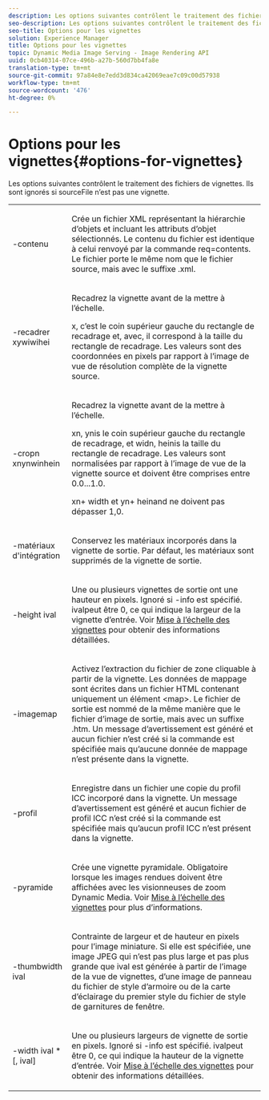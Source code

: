 ```yaml
---
description: Les options suivantes contrôlent le traitement des fichiers de vignettes. Ils sont ignorés si sourceFile n’est pas une vignette.
seo-description: Les options suivantes contrôlent le traitement des fichiers de vignettes. Ils sont ignorés si sourceFile n’est pas une vignette.
seo-title: Options pour les vignettes
solution: Experience Manager
title: Options pour les vignettes
topic: Dynamic Media Image Serving - Image Rendering API
uuid: 0cb40314-07ce-496b-a27b-560d7bb4fa8e
translation-type: tm+mt
source-git-commit: 97a84e8e7edd3d834ca42069eae7c09c00d57938
workflow-type: tm+mt
source-wordcount: '476'
ht-degree: 0%

---
```



# Options pour les vignettes{#options-for-vignettes}

Les options suivantes contrôlent le traitement des fichiers de vignettes. Ils sont ignorés si sourceFile n’est pas une vignette.

<table id="simpletable_6D0C967EB84947FBAC34B46C4BB23AF0"> 
 <tr class="strow"> 
  <td class="stentry"> <p><span class="codeph"> -contenu</span> </p></td> 
  <td class="stentry"> <p>Crée un fichier XML représentant la hiérarchie d’objets et incluant les attributs d’objet sélectionnés. Le contenu du fichier est identique à celui renvoyé par la commande <span class="codeph"> req=contents</span>. Le fichier porte le même nom que le fichier source, mais avec le suffixe <span class="filepath"> .xml</span>. </p></td> 
 </tr> 
 <tr class="strow"> 
  <td class="stentry"> <p><span class="codeph">-recadrer  <span class="varname"> </span><span class="varname"> </span><span class="varname"> </span><span class="varname"> xywiwihei</span></span> </p></td> 
  <td class="stentry"> <p>Recadrez la vignette avant de la mettre à l’échelle. </p> <p><span class="codeph"><span class="varname"> x</span>,<span class="varname"> </span></span> c’est le coin supérieur gauche du rectangle de recadrage et,  <span class="codeph"><span class="varname"> avec</span>,<span class="varname"> </span></span> il correspond à la taille du rectangle de recadrage. Les valeurs sont des coordonnées en pixels par rapport à l’image de vue de résolution complète de la vignette source. </p></td> 
 </tr> 
 <tr class="strow"> 
  <td class="stentry"> <p><span class="codeph">-cropn  <span class="varname"> </span><span class="varname"> </span><span class="varname"> </span><span class="varname"> xnynwinhein</span></span> </p> </td> 
  <td class="stentry"> <p>Recadrez la vignette avant de la mettre à l’échelle. </p> <p><span class="codeph"><span class="varname"> xn</span>,<span class="varname"> </span></span> ynis le coin supérieur gauche du rectangle de recadrage, et  <span class="codeph"><span class="varname"> widn</span>,<span class="varname"> </span></span> heinis la taille du rectangle de recadrage. Les valeurs sont normalisées par rapport à l’image de vue de la vignette source et doivent être comprises entre 0.0...1.0. </p> <p><span class="codeph"><span class="varname"> xn</span></span>+<span class="codeph"><span class="varname"> </span></span> width et  <span class="codeph"><span class="varname"> yn</span></span>+<span class="codeph"><span class="varname"> </span></span> heinand ne doivent pas dépasser 1,0. </p></td> 
 </tr> 
 <tr class="strow"> 
  <td class="stentry"> <p><span class="codeph"> -matériaux d'intégration</span> </p></td> 
  <td class="stentry"> <p>Conservez les matériaux incorporés dans la vignette de sortie. Par défaut, les matériaux sont supprimés de la vignette de sortie. </p></td> 
 </tr> 
 <tr class="strow"> 
  <td class="stentry"> <p><span class="codeph">-height  <span class="varname"> ival</span></span> </p></td> 
  <td class="stentry"> <p>Une ou plusieurs vignettes de sortie ont une hauteur en pixels. Ignoré si -info est spécifié. <span class="varname"> </span> ivalpeut être 0, ce qui indique la largeur de la vignette d’entrée. Voir <a href="../../../../ir-api/vntc/utilities/c-ir-vignette-converter-vntc/c-ir-vignette-scaling.md#concept-e373a29c2f954df98d704c7723804585" type="concept" format="dita" scope="local"> Mise à l’échelle des vignettes</a> pour obtenir des informations détaillées. </p></td> 
 </tr> 
 <tr class="strow"> 
  <td class="stentry"> <p><span class="codeph"> -imagemap</span> </p></td> 
  <td class="stentry"> <p>Activez l’extraction du fichier de zone cliquable à partir de la vignette. Les données de mappage sont écrites dans un fichier HTML contenant uniquement un élément <span class="codeph"> &lt;map&gt;</span>. Le fichier de sortie est nommé de la même manière que le fichier d’image de sortie, mais avec un suffixe <span class="filepath"> .htm</span>. Un message d’avertissement est généré et aucun fichier n’est créé si la commande est spécifiée mais qu’aucune donnée de mappage n’est présente dans la vignette. </p></td> 
 </tr> 
 <tr class="strow"> 
  <td class="stentry"> <p><span class="codeph"> -profil</span> </p></td> 
  <td class="stentry"> <p>Enregistre dans un fichier une copie du profil ICC incorporé dans la vignette. Un message d’avertissement est généré et aucun fichier de profil ICC n’est créé si la commande est spécifiée mais qu’aucun profil ICC n’est présent dans la vignette. </p></td> 
 </tr> 
 <tr class="strow"> 
  <td class="stentry"> <p><span class="codeph"> -pyramide</span> </p></td> 
  <td class="stentry"> <p>Crée une vignette pyramidale. Obligatoire lorsque les images rendues doivent être affichées avec les visionneuses de zoom Dynamic Media. Voir <a href="../../../../ir-api/vntc/utilities/c-ir-vignette-converter-vntc/c-ir-vignette-scaling.md#concept-e373a29c2f954df98d704c7723804585" type="concept" format="dita" scope="local"> Mise à l’échelle des vignettes</a> pour plus d’informations. </p></td> 
 </tr> 
 <tr class="strow"> 
  <td class="stentry"> <p><span class="codeph">-thumbwidth  <span class="varname"> ival</span></span> </p></td> 
  <td class="stentry"> <p>Contrainte de largeur et de hauteur en pixels pour l’image miniature. Si elle est spécifiée, une image JPEG qui n’est pas plus large et pas plus grande que <span class="varname"> ival</span> est générée à partir de l’image de la vue de vignettes, d’une image de panneau du fichier de style d’armoire ou de la carte d’éclairage du premier style du fichier de style de garnitures de fenêtre. </p></td> 
 </tr> 
 <tr class="strow"> 
  <td class="stentry"> <p><span class="codeph">-width  <span class="varname"> ival</span> *[,<span class="varname"> ival</span>]</span> </p></td> 
  <td class="stentry"> <p>Une ou plusieurs largeurs de vignette de sortie en pixels. Ignoré si <span class="codeph"> -info</span> est spécifié. <span class="varname"> </span> ivalpeut être 0, ce qui indique la hauteur de la vignette d’entrée. Voir <a href="../../../../ir-api/vntc/utilities/c-ir-vignette-converter-vntc/c-ir-vignette-scaling.md#concept-e373a29c2f954df98d704c7723804585" type="concept" format="dita" scope="local"> Mise à l’échelle des vignettes</a> pour obtenir des informations détaillées. </p></td> 
 </tr> 
</table>

